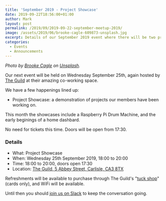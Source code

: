 ```yaml
---
title: 'September 2019 - Project Showcase'
date: 2019-09-22T18:56:00+01:00
author: Mark
layout: post
permalink: /2019/09/2019-09-22-september-meetup-2019/
image: /assets/2019/06/brooke-cagle-609873-unsplash.jpg
excerpt: Details of our September 2019 event where there will be two project showcases.
categories:
  - Events
  - Announcements
---
```


_Photo by [Brooke Cagle](https://unsplash.com/@brookecagle) on [Unsplash](https://unsplash.com/)._

Our next event will be held on Wednesday September 25th, again hosted by [The Guild](https://www.theguild-carlisle.co.uk/) at their amazing co-working space.

We have a few happenings lined up:

- Project Showcase: a demonstration of projects our members have been working on. 

This month the showcases include a Raspberry Pi Drum Machine, and the early beginings of a home dashbard.

No need for tickets this time. Doors will be open from 17:30.

### Details

  * What: Project Showcase
  * When: Wednesday 25th September 2019, 18:00 to 20:00
  * Time: 18:00 to 20:00, doors open 17:30
  * Location: [The Guild, 5 Abbey Street, Carlisle, CA3 8TX](https://goo.gl/maps/ei6FKYw6yjx)

Refreshments will be available to purchase through The Guild's "[tuck shop](https://www.instagram.com/p/Btf_cnug2mT/)" (cards only), and WiFi will be available.

Until then you should [join us on Slack](https://join.slack.com/t/codecumbria/shared_invite/enQtNjM4MTQ3MzI1OTc1LTNmYTkyZGY4ODEyMjhmNDU3NGJjNmVhZTdhYWIxOWZkNWUzYjc0M2NlMDFkNDRmMjM1Mzc2ZTU5MmNkN2I2YmU) to keep the conversation going.
